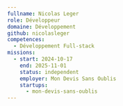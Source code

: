 ```yaml
---
fullname: Nicolas Leger
role: Développeur
domaine: Développement
github: nicolasleger
competences:
  - Développement Full-stack
missions:
  - start: 2024-10-17
    end: 2025-11-01
    status: independent
    employer: Mon Devis Sans Oublis
    startups:
      - mon-devis-sans-oublis
---
```

